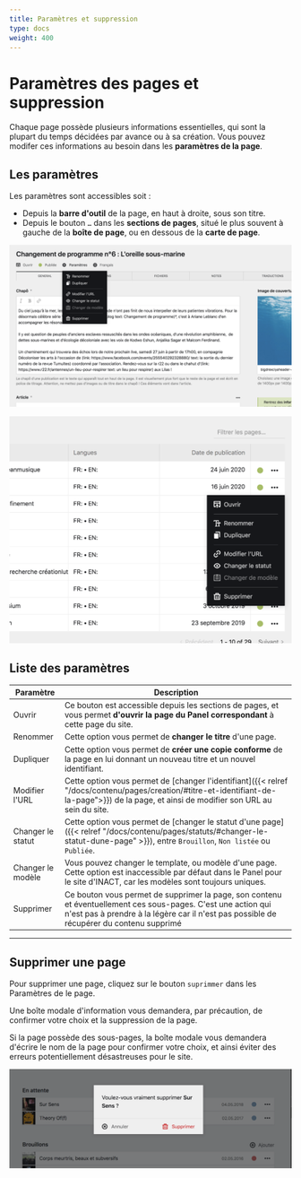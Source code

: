 ```yaml
---
title: Paramètres et suppression
type: docs
weight: 400
---
```


# Paramètres des pages et suppression

Chaque page possède plusieurs informations essentielles, qui sont la plupart du temps décidées par avance ou à sa création. Vous pouvez modifer ces informations au besoin dans les **paramètres de la page**.

## Les paramètres

Les paramètres sont accessibles soit :
- Depuis la **barre d'outil** de la page, en haut à droite, sous son titre.
- Depuis le bouton ```…``` dans les **sections de pages**, situé le plus souvent à gauche de la **boîte de page**, ou en dessous de la **carte de page**.

![Barre d'outils](status_change.png)

![Bouton d'options supplémentaires depuis la boîte de page](page_options.png)

## Liste des paramètres

| Paramètre | Description |
|-----------|-------------|
| Ouvrir | Ce bouton est accessible depuis les sections de pages, et vous permet **d'ouvrir la page du Panel correspondant** à cette page du site. |
| Renommer | Cette option vous permet de **changer le titre** d'une page. |
| Dupliquer | Cette option vous permet de **créer une copie conforme** de la page en lui donnant un nouveau titre et un nouvel identifiant. |
| Modifier l'URL | Cette option vous permet de [changer l'identifiant]({{< relref "/docs/contenu/pages/creation/#titre-et-identifiant-de-la-page">}}) de la page, et ainsi de modifier son URL au sein du site. |
| Changer le statut | Cette option vous permet de [changer le statut d'une page]({{< relref "/docs/contenu/pages/statuts/#changer-le-statut-dune-page" >}}), entre ```Brouillon```, ```Non listée``` ou ```Publiée```. |
| Changer le modèle | Vous pouvez changer le template, ou modèle d'une page. Cette option est inaccessible par défaut dans le Panel pour le site d'INACT, car les modèles sont toujours uniques. |
| Supprimer | Ce bouton vous permet de supprimer la page, son contenu et éventuellement ces sous-pages. C'est une action qui n'est pas à prendre à la légère car il n'est pas possible de récupérer du contenu supprimé |

****

## Supprimer une page

Pour supprimer une page, cliquez sur le bouton ```suprimmer``` dans les Paramètres de le page.

Une boîte modale d'information vous demandera, par précaution, de confirmer votre choix et la suppression de la page.

Si la page possède des sous-pages, la boîte modale vous demandera d'écrire le nom de la page pour confirmer votre choix, et ainsi éviter des erreurs potentiellement désastreuses pour le site.

![Suppression de page](page_delete.png)
